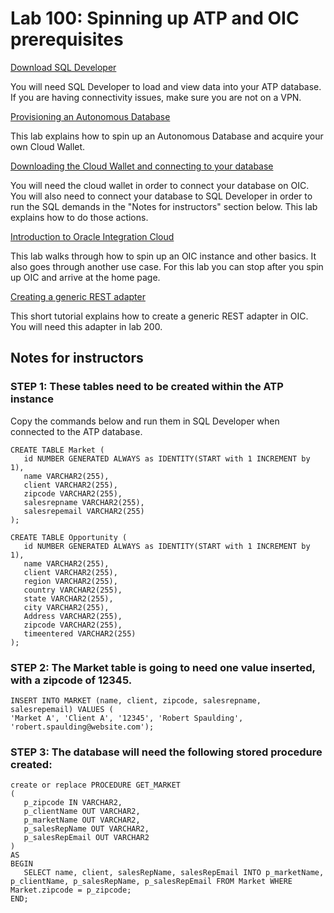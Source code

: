 # Lab 100: Spinning up ATP and OIC prerequisites

[Download SQL Developer](https://www.oracle.com/technetwork/developer-tools/sql-developer/downloads/index.html)

You will need SQL Developer to load and view data into your ATP database. If you are having connectivity issues, make sure you are not on a VPN. 

[Provisioning an Autonomous Database](https://apexapps.oracle.com/pls/apex/dbpm/r/livelabs/view-workshop?wid=610&clear=180&session=2134912126706)

This lab explains how to spin up an Autonomous Database and acquire your own Cloud Wallet. 

[Downloading the Cloud Wallet and connecting to your database](https://oracle.github.io/learning-library/workshops/autonomous-transaction-processing/?page=LabGuide200SecureConnectivityAndDataAccess.md)

You will need the cloud wallet in order to connect your database on OIC. You will also need to connect your database to SQL Developer in order to run the SQL demands in the "Notes for instructors" section below. This lab explains how to do those actions. 

[Introduction to Oracle Integration Cloud](https://github.com/KseniiaRyuma/HCM_to_EBS_integration/blob/master/oic100.md)

This lab walks through how to spin up an OIC instance and other basics. It also goes through another use case. For this lab you can stop after you spin up OIC and arrive at the home page. 

[Creating a generic REST adapter](https://github.com/OracleCPS/oic-intro/blob/master/tutorial101.md)

This short tutorial explains how to create a generic REST adapter in OIC. You will need this adapter in lab 200. 

## Notes for instructors

### **STEP 1**: These tables need to be created within the ATP instance

Copy the commands below and run them in SQL Developer when connected to the ATP database. 

```
CREATE TABLE Market (
   id NUMBER GENERATED ALWAYS as IDENTITY(START with 1 INCREMENT by 1),
   name VARCHAR2(255),
   client VARCHAR2(255),
   zipcode VARCHAR2(255),
   salesrepname VARCHAR2(255),
   salesrepemail VARCHAR2(255)
);
```
```
CREATE TABLE Opportunity (
   id NUMBER GENERATED ALWAYS as IDENTITY(START with 1 INCREMENT by 1),
   name VARCHAR2(255),
   client VARCHAR2(255),
   region VARCHAR2(255),
   country VARCHAR2(255),
   state VARCHAR2(255),
   city VARCHAR2(255),
   Address VARCHAR2(255),
   zipcode VARCHAR2(255),
   timeentered VARCHAR2(255)
);
```

### **STEP 2**: The Market table is going to need one value inserted, with a zipcode of 12345. 

```
INSERT INTO MARKET (name, client, zipcode, salesrepname, salesrepemail) VALUES (
'Market A', 'Client A', '12345', 'Robert Spaulding', 'robert.spaulding@website.com');
```

### **STEP 3**: The database will need the following stored procedure created: 
```
create or replace PROCEDURE GET_MARKET
(
   p_zipcode IN VARCHAR2,
   p_clientName OUT VARCHAR2,
   p_marketName OUT VARCHAR2,
   p_salesRepName OUT VARCHAR2,
   p_salesRepEmail OUT VARCHAR2
)
AS
BEGIN
   SELECT name, client, salesRepName, salesRepEmail INTO p_marketName, p_clientName, p_salesRepName, p_salesRepEmail FROM Market WHERE Market.zipcode = p_zipcode;
END;
```




